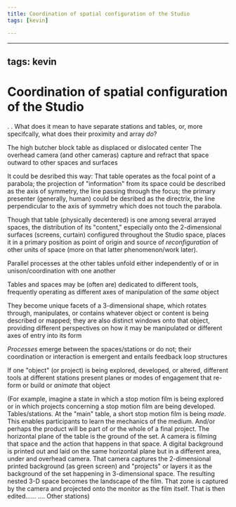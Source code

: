 ```yaml
---
title: Coordination of spatial configuration of the Studio
tags: [kevin]

---
```


---
tags: kevin
---

# Coordination of spatial configuration of the Studio

.
.
What does it mean to have separate stations and tables, or, more specifcally, what does their proximity and array *do*?

The high butcher block table as displaced or dislocated center
The overhead camera (and other cameras) capture and refract that space outward to other spaces and surfaces

It could be desribed this way:
That table operates as the focal point of a parabola; the projection of "information" from its space could be described as the axis of symmetry, the line passing through the focus; the primary presenter (generally, human) could be desribed as the directrix, the line perpendicular to the axis of symmetry which does not touch the parabola.

Though that table (physically decentered) is one among several arrayed spaces, the distribution of its "content," especially onto the 2-dimensional surfaces (screens, curtain) configured throughout the Studio space, places it in a primary position as point of origin and source of *reconfiguration* of other units of space (more on that latter phenomenon/work later).

Parallel processes at the other tables unfold either independently of or in unison/coordination with one another

Tables and spaces may be (often are) dedicated to different tools, frequently operating as different axes of manipulation of the *same* object

They become unique facets of a 3-dimensional shape, which rotates through, manipulates, or contains whatever object or content is being described or mapped; they are also distinct windows onto that object, providing different perspectives on how it may be manipulated or different axes of entry into its form

*Processes* emerge between the spaces/stations or do not; their coordination or interaction is emergent and entails feedback loop structures

If one "object" (or project) is being explored, developed, or altered, different tools at different stations present planes or modes of engagement that re-form or build or *animate* that object

(For example, imagine a state in which a stop motion film is being explored or in which projects concerning a stop motion film are being developed. Tables/stations. At the "main" table, a short stop motion film is being *made*. This enables participants to learn the mechanics of the medium. And/or perhaps the product will be part of or the whole of a final project. The horizontal plane of the table is the ground of the set. A camera is filming that space and the action that happens in that space. A digital background is printed out and laid on the same horizontal plane but in a different area, under and overhead camera. That camera captures the 2-dimensional printed background (as green screen) and "projects" or layers it as the background of the set happening in 3-dimensional space. The resulting nested 3-D space becomes the landscape of the film. That zone is captured by the camera and projected onto the monitor as the film itself. That is then edited......
.... Other stations)







